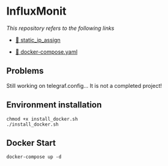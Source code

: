 # InfluxMonit
_This repository refers to the following links_

* [:link: static_ip_assign](https://stable-baselines3.readthedocs.io/en/master/](https://bug41.tistory.com/entry/Docker-%EC%BB%A8%ED%85%8C%EC%9D%B4%EB%84%88-%EA%B3%A0%EC%A0%95-IP-%EC%A7%80%EC%A0%95%ED%95%98%EB%8A%94%EB%B2%95-%EB%8F%84%EC%BB%A4-%EC%BB%A8%ED%85%8C%EC%9D%B4%EB%84%88-IP%EB%B3%80%EB%8F%99-%EB%8F%84%EC%BB%A4-%EB%84%A4%ED%8A%B8%EC%9B%8C%ED%81%AC))

* [:link: docker-compose.yaml](https://stable-baselines3.readthedocs.io/en/master/](https://bug41.tistory.com/entry/Docker-%EC%BB%A8%ED%85%8C%EC%9D%B4%EB%84%88-%EA%B3%A0%EC%A0%95-IP-%EC%A7%80%EC%A0%95%ED%95%98%EB%8A%94%EB%B2%95-%EB%8F%84%EC%BB%A4-%EC%BB%A8%ED%85%8C%EC%9D%B4%EB%84%88-IP%EB%B3%80%EB%8F%99-%EB%8F%84%EC%BB%A4-%EB%84%A4%ED%8A%B8%EC%9B%8C%ED%81%AC](https://johncom.tistory.com/36)))

## Problems

Still working on telegraf.config...
It is not a completed project!

## Environment installation

    chmod +x install_docker.sh
    ./install_docker.sh

    
## Docker Start

    docker-compose up -d
